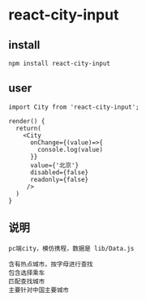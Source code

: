 # react-city-input

## install
```
npm install react-city-input
```

## user

```
import City from 'react-city-input';

render() {
  return(
    <City
      onChange={(value)=>{
        console.log(value)
      }}
      value={'北京'}
      disabled={false}
      readonly={false}
     />
  )
}
```
## 说明

```
pc端city，模仿携程，数据是 lib/Data.js

含有热点城市，按字母进行查找
包含选择乘车
匹配查找城市
主要针对中国主要城市

```